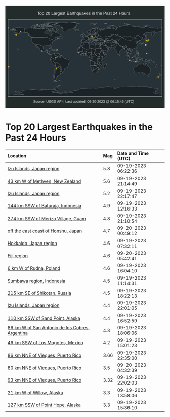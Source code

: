 ![Map](./map.png)

# Top 20 Largest Earthquakes in the Past 24 Hours

| Location | Mag | Date and Time (UTC) |
|:---|:---|:---|
| [Izu Islands, Japan region](https://earthquake.usgs.gov/earthquakes/eventpage/us7000kwm6) | 5.8 | 09-19-2023 06:22:36 |
| [43 km W of Methven, New Zealand](https://earthquake.usgs.gov/earthquakes/eventpage/us7000kwrq) | 5.6 | 09-19-2023 21:14:49 |
| [Izu Islands, Japan region](https://earthquake.usgs.gov/earthquakes/eventpage/us7000kws9) | 5.2 | 09-19-2023 22:17:47 |
| [144 km SSW of Baturaja, Indonesia](https://earthquake.usgs.gov/earthquakes/eventpage/us7000kwn2) | 4.9 | 09-19-2023 12:16:33 |
| [274 km SSW of Merizo Village, Guam](https://earthquake.usgs.gov/earthquakes/eventpage/us7000kwrt) | 4.8 | 09-19-2023 21:10:54 |
| [off the east coast of Honshu, Japan](https://earthquake.usgs.gov/earthquakes/eventpage/us7000kwt1) | 4.7 | 09-20-2023 00:49:12 |
| [Hokkaido, Japan region](https://earthquake.usgs.gov/earthquakes/eventpage/us7000kwmd) | 4.6 | 09-19-2023 07:32:11 |
| [Fiji region](https://earthquake.usgs.gov/earthquakes/eventpage/us7000kwu9) | 4.6 | 09-20-2023 05:42:41 |
| [6 km W of Rudna, Poland](https://earthquake.usgs.gov/earthquakes/eventpage/us7000kwpp) | 4.6 | 09-19-2023 16:04:10 |
| [Sumbawa region, Indonesia](https://earthquake.usgs.gov/earthquakes/eventpage/us7000kwmv) | 4.5 | 09-19-2023 11:14:31 |
| [215 km SE of Shikotan, Russia](https://earthquake.usgs.gov/earthquakes/eventpage/us7000kwqh) | 4.5 | 09-19-2023 18:22:13 |
| [Izu Islands, Japan region](https://earthquake.usgs.gov/earthquakes/eventpage/us7000kws5) | 4.4 | 09-19-2023 22:01:05 |
| [110 km SSW of Sand Point, Alaska](https://earthquake.usgs.gov/earthquakes/eventpage/us7000kwpy) | 4.4 | 09-19-2023 16:52:59 |
| [86 km W of San Antonio de los Cobres, Argentina](https://earthquake.usgs.gov/earthquakes/eventpage/us7000kwqc) | 4.3 | 09-19-2023 18:06:06 |
| [46 km SSW of Los Mogotes, Mexico](https://earthquake.usgs.gov/earthquakes/eventpage/us7000kwnr) | 4.2 | 09-19-2023 15:01:23 |
| [86 km NNE of Vieques, Puerto Rico](https://earthquake.usgs.gov/earthquakes/eventpage/pr2023262002) | 3.66 | 09-19-2023 22:35:00 |
| [80 km NNE of Vieques, Puerto Rico](https://earthquake.usgs.gov/earthquakes/eventpage/pr2023263000) | 3.5 | 09-20-2023 04:32:39 |
| [93 km NNE of Vieques, Puerto Rico](https://earthquake.usgs.gov/earthquakes/eventpage/pr71425283) | 3.32 | 09-19-2023 22:02:03 |
| [21 km W of Willow, Alaska](https://earthquake.usgs.gov/earthquakes/eventpage/ak023c1iw083) | 3.3 | 09-19-2023 13:58:06 |
| [127 km SSW of Point Hope, Alaska](https://earthquake.usgs.gov/earthquakes/eventpage/us7000kwnw) | 3.3 | 09-19-2023 15:36:10 |
